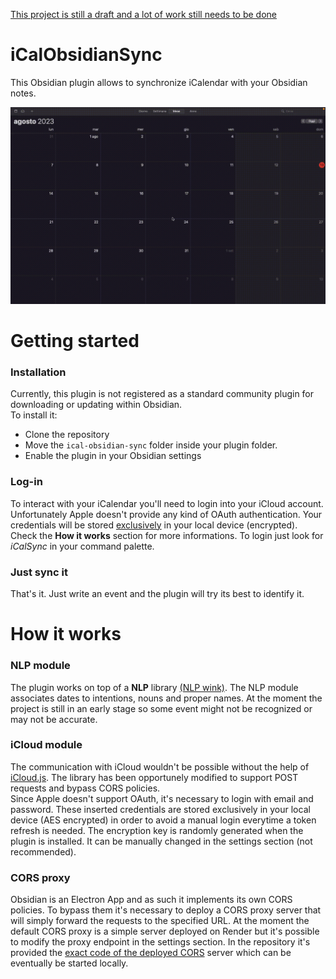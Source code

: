 <ins>This project is still a draft and a lot of work still needs to be done</u>

# iCalObsidianSync
This Obsidian plugin allows to synchronize iCalendar with your Obsidian notes. 

<p align="center">
  <img width="650" src="https://raw.githubusercontent.com/Vaccarini-Lorenzo/iCalObsidianSync/main/materials/iCalDemo.gif">
</p>

# Getting started
### Installation
Currently, this plugin is not registered as a standard community plugin for downloading or updating within Obsidian. <br>
To install it:
- Clone the repository
- Move the ``ical-obsidian-sync`` folder inside your plugin folder.
- Enable the plugin in your Obsidian settings

### Log-in
To interact with your iCalendar you'll need to login into your iCloud account. Unfortunately Apple doesn't provide any kind of OAuth authentication.
Your credentials will be stored <ins>exclusively</ins> in your local device (encrypted). Check the **How it works** section for more informations.
To login just look for *iCalSync* in your command palette.

### Just sync it
That's it. Just write an event and the plugin will try its best to identify it.

# How it works
### NLP module
The plugin works on top of a **NLP** library [(NLP wink)](https://winkjs.org/wink-nlp/). The NLP module associates dates to intentions, nouns and proper names. At the moment the project is still in an early stage so some event might not be recognized or may not be accurate.

### iCloud module
The communication with iCloud wouldn't be possible without the help of [iCloud.js](https://github.com/foxt/icloud.js.git). The library has been opportunely modified to support POST requests and bypass CORS policies. <br>
Since Apple doesn't support OAuth, it's necessary to login with email and password. These inserted credentials are stored exclusively in your local device (AES encrypted) in order to avoid a manual login everytime a token refresh is needed. The encryption key is randomly generated when the plugin is installed. It can be manually changed in the settings section (not recommended).
### CORS proxy
Obsidian is an Electron App and as such it implements its own CORS policies. To bypass them it's necessary to deploy a CORS proxy server that will simply forward the requests to the specified URL. At the moment the default CORS proxy is a simple server deployed on Render but it's possible to modify the proxy endpoint in the settings section. In the repository it's provided the [exact code of the deployed CORS](https://github.com/Vaccarini-Lorenzo/iCalObsidianSync/blob/main/src/CORSProxy/proxyServer.js) server which can be eventually be started locally.

